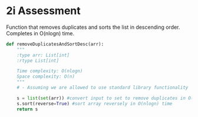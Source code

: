 # 2i Assessment
Function that removes duplicates and sorts the list in descending order. Completes in O(nlogn) time.

```python
def removeDuplicatesAndSortDesc(arr):
	"""
	:type arr: List[int]
	:rtype List[int]

	Time complexity: O(nlogn)
	Space complexity: O(n)
	"""
	# - Assuming we are allowed to use standard library functionality

	s = list(set(arr)) #convert input to set to remove duplicates in O(n) time
	s.sort(reverse=True) #sort array reversely in O(nlogn) time
	return s
```